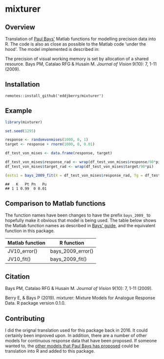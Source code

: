 # mixturer

## Overview

Translation of [Paul Bays'](http://www.psychol.cam.ac.uk/people/paul-bays) Matlab functions for modelling precision data into R.  The code is also as close as possible to the Matlab code 'under the hood'. The model implemented is described in:

The precision of visual working memory is set by allocation of a shared resource. Bays PM, Catalao RFG & Husain M. *Journal of Vision* 9(10): 7, 1-11 (2009).

## Installation

```
remotes::install_github('eddjberry/mixturer')
```

## Example


```r
library(mixturer)

set.seed(1295)

response <- randomvonmises(1000, 0, 1)
target <- response + rnorm(1000, 0, 0.01)

df_test_von_mises <- data.frame(response, target)

df_test_von_mises$response_rad <- wrap(df_test_von_mises$response/90*pi)
df_test_von_mises$target_rad <- wrap(df_test_von_mises$target/90*pi)

(ests1 = bays_2009_fit(X = df_test_von_mises$response_rad, Tg = df_test_von_mises$target_rad, return.ll= F))
```

```
##   K   Pt Pn   Pu
## 1 1 0.99  0 0.01
```

## Comparison to Matlab functions

The function names have been changes to have the prefix `bays_2009_` to hopefully make it obvious that model is being used.
The table below shows the Matlab function names as described in [Bays' guide](http://www.paulbays.com/code/JV10/), and the equivalent function in this package.

| Matlab function | R function        |
|-----------------|-------------------|
| JV10_error()    | bays_2009_error() |
| JV10_fit()      | bays_2009_fit()   |

## Citation

Bays PM, Catalao RFG & Husain M. *Journal of Vision* 9(10): 7, 1-11 (2009).

Berry E, & Bays P (2019). mixturer: Mixture Models for Analogue Response Data. R package version 0.1.0.

## Contributing

I did the orignal translation used for this package back in 2016. 
It could certainly been improved upon.
In addition, there are a number of other models for continuous response data that have been proposed.
If someone wanted to, the [other models that Paul Bays has proposed](https://www.paulbays.com/code.php) could be translation into R and added to this package.

